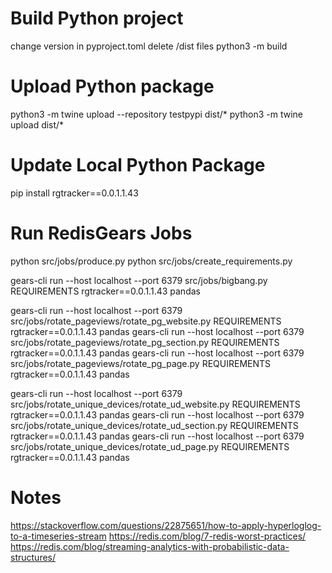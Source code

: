 # Build Python project
change version in pyproject.toml
delete /dist files
python3 -m build

# Upload Python package
python3 -m twine upload --repository testpypi dist/*
python3 -m twine upload dist/*

# Update Local Python Package
pip install rgtracker==0.0.1.1.43

# Run RedisGears Jobs
python src/jobs/produce.py
python src/jobs/create_requirements.py

gears-cli run --host localhost --port 6379 src/jobs/bigbang.py REQUIREMENTS rgtracker==0.0.1.1.43 pandas

gears-cli run --host localhost --port 6379 src/jobs/rotate_pageviews/rotate_pg_website.py REQUIREMENTS rgtracker==0.0.1.1.43 pandas
gears-cli run --host localhost --port 6379 src/jobs/rotate_pageviews/rotate_pg_section.py REQUIREMENTS rgtracker==0.0.1.1.43 pandas
gears-cli run --host localhost --port 6379 src/jobs/rotate_pageviews/rotate_pg_page.py REQUIREMENTS rgtracker==0.0.1.1.43 pandas

gears-cli run --host localhost --port 6379 src/jobs/rotate_unique_devices/rotate_ud_website.py REQUIREMENTS rgtracker==0.0.1.1.43 pandas
gears-cli run --host localhost --port 6379 src/jobs/rotate_unique_devices/rotate_ud_section.py REQUIREMENTS rgtracker==0.0.1.1.43 pandas
gears-cli run --host localhost --port 6379 src/jobs/rotate_unique_devices/rotate_ud_page.py REQUIREMENTS rgtracker==0.0.1.1.43 pandas

# Notes
https://stackoverflow.com/questions/22875651/how-to-apply-hyperloglog-to-a-timeseries-stream
https://redis.com/blog/7-redis-worst-practices/
https://redis.com/blog/streaming-analytics-with-probabilistic-data-structures/